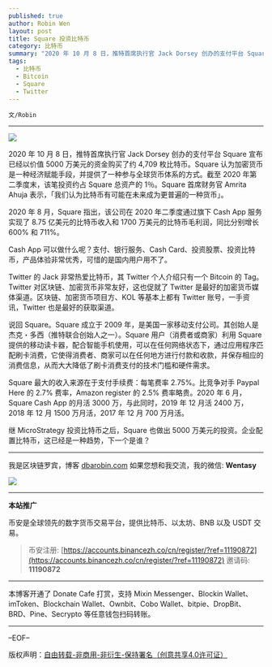 ```yaml
---
published: true
author: Robin Wen
layout: post
title: Square 投资比特币
category: 比特币
summary: "2020 年 10 月 8 日，推特首席执行官 Jack Dorsey 创办的支付平台 Square 宣布已经以价值 5000 万美元的资金购买了约 4,709 枚比特币。Square 认为加密货币是一种经济赋能手段，并提供了一种参与全球货币体系的方式。截至 2020 年第二季度末，该笔投资约占 Square 总资产的 1％。Square 首席财务官 Amrita Ahuja 表示，「我们认为比特币有可能在未来成为更普遍的一种货币」。继 MicroStrategy 投资比特币之后，Square 也做出 5000 万美元的投资。企业配置比特币，这已经是一种趋势，下一个是谁？"
tags:
  - 比特币
  - Bitcoin
  - Square
  - Twitter
---
```


`文/Robin`

***

![](https://cdn.dbarobin.com/rk14ngd.png)

2020 年 10 月 8 日，推特首席执行官 Jack Dorsey 创办的支付平台 Square 宣布已经以价值 5000 万美元的资金购买了约 4,709 枚比特币。Square 认为加密货币是一种经济赋能手段，并提供了一种参与全球货币体系的方式。截至 2020 年第二季度末，该笔投资约占 Square 总资产的 1％。Square 首席财务官 Amrita Ahuja 表示，「我们认为比特币有可能在未来成为更普遍的一种货币」。

2020 年 8 月，Square 指出，该公司在 2020 年二季度通过旗下 Cash App 服务实现了 8.75 亿美元的比特币收入和 1700 万美元的比特币毛利润，同比分别增长 600% 和 711%。

Cash App 可以做什么呢？支付、银行服务、Cash Card、投资股票、投资比特币，产品体验非常优秀，可惜的是国内用户用不了。

Twitter 的 Jack 非常热爱比特币，其 Twitter 个人介绍只有一个 Bitcoin 的 Tag。Twitter 对区块链、加密货币非常友好，这也促就了 Twitter 是最好的加密货币媒体渠道。区块链、加密货币项目方、KOL 等基本上都有 Twitter 账号，一手资讯，Twitter 也是最好的获取渠道。

说回 Square。Square 成立于 2009 年，是美国一家移动支付公司。其创始人是杰克・多西（推特联合创始人之一）。Square 用户（消费者或商家）利用 Square 提供的移动读卡器，配合智能手机使用，可以在任何网络状态下，通过应用程序匹配刷卡消费，它使得消费者、商家可以在任何地方进行付款和收款，并保存相应的消费信息，从而大大降低了刷卡消费支付的技术门槛和硬件需求。

Square 最大的收入来源在于支付手续费：每笔费率 2.75%。比竞争对手 Paypal Here 的 2.7% 费率，Amazon register 的 2.5% 费率略贵。2020 年 6 月，Square Cash App 的月活 3000 万，与此同时，2019 年 12 月活 2400 万，2018 年 12 月 1500 万月活，2017 年 12 月 700 万月活。

继 MicroStrategy 投资比特币之后，Square 也做出 5000 万美元的投资。企业配置比特币，这已经是一种趋势，下一个是谁？

***

我是区块链罗宾，博客 [dbarobin.com](https://dbarobin.com/)
如果您想和我交流，我的微信: **Wentasy**

![](https://cdn.dbarobin.com/v4yywe2.png)

***

**本站推广**

币安是全球领先的数字货币交易平台，提供比特币、以太坊、BNB 以及 USDT 交易。

> 币安注册: [https://accounts.binancezh.co/cn/register/?ref=11190872](https://accounts.binancezh.co/cn/register/?ref=11190872)
> 邀请码: **11190872**

***

本博客开通了 Donate Cafe 打赏，支持 Mixin Messenger、Blockin Wallet、imToken、Blockchain Wallet、Ownbit、Cobo Wallet、bitpie、DropBit、BRD、Pine、Secrypto 等任意钱包扫码转账。

<center>
    <div class="--donate-button"
         data-button-id="f8b9df0d-af9a-460d-8258-d3f435445075"
    ></div>
</center>

***

–EOF–

版权声明：[自由转载-非商用-非衍生-保持署名（创意共享4.0许可证）](http://creativecommons.org/licenses/by-nc-nd/4.0/deed.zh)
